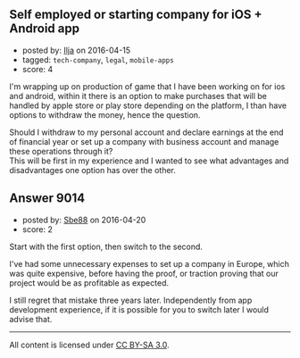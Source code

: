 ## Self employed or starting company for iOS + Android app

- posted by: [Ilja](https://stackexchange.com/users/542952/ilja) on 2016-04-15
- tagged: `tech-company`, `legal`, `mobile-apps`
- score: 4

I'm wrapping up on production of game that I have been working on for ios and android, within it there is an option to make purchases that will be handled by apple store or play store depending on the platform, I than have options to withdraw the money, hence the question. 

Should I withdraw to my personal account and declare earnings at the end of financial year or set up a company with business account and manage these operations through it?<br /> 
This will be first in my experience and I wanted to see what advantages and disadvantages one option has over the other.


## Answer 9014

- posted by: [Sbe88](https://stackexchange.com/users/2928498/sbe88) on 2016-04-20
- score: 2

Start with the first option, then switch to the second.

I've had some unnecessary expenses to set up a company in Europe, which was quite expensive, before having the proof, or traction proving that our project would be as profitable as expected. 

I still regret that mistake three years later. Independently from app development experience, if it is possible for you to switch later I would advise that.



---

All content is licensed under [CC BY-SA 3.0](https://creativecommons.org/licenses/by-sa/3.0/).

